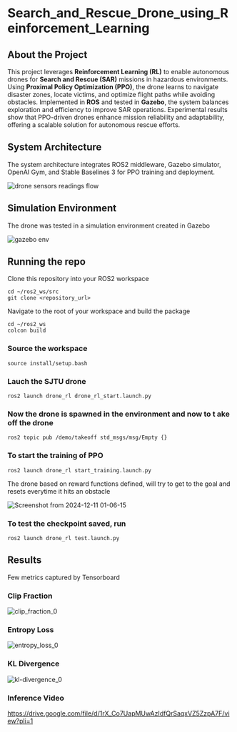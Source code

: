 # Search_and_Rescue_Drone_using_Reinforcement_Learning
## About the Project 
This project leverages **Reinforcement Learning (RL)** to enable autonomous drones for **Search and Rescue (SAR)** missions in hazardous environments. Using **Proximal Policy Optimization (PPO)**, the drone learns to navigate disaster zones, locate victims, and optimize flight paths while avoiding obstacles. Implemented in **ROS** and tested in **Gazebo**, the system balances exploration and efficiency to improve SAR operations. Experimental results show that PPO-driven drones enhance mission reliability and adaptability, offering a scalable solution for autonomous rescue efforts.
## System Architecture 
The system architecture integrates ROS2 middleware, Gazebo simulator, OpenAI Gym, and Stable Baselines 3 for PPO training and deployment.

![drone sensors readings flow](https://github.com/user-attachments/assets/63a82bec-17ba-4ad5-a0d5-ff770bfb6150)

## Simulation Environment 
The drone was tested in a simulation environment created in Gazebo

![gazebo env](https://github.com/user-attachments/assets/afc78db3-b650-4e9e-b8b9-f774a73cafc3)

## Running the repo

Clone this repository into your ROS2 workspace

```
cd ~/ros2_ws/src
git clone <repository_url>

```
Navigate to the root of your workspace and build the package
```
cd ~/ros2_ws
colcon build 
```

### Source the workspace
```
source install/setup.bash
```
### Lauch the SJTU drone
```
ros2 launch drone_rl drone_rl_start.launch.py

```
### Now the drone is spawned in the environment and now to t ake off the drone
```
ros2 topic pub /demo/takeoff std_msgs/msg/Empty {}

```

### To start the training of PPO


```
ros2 launch drone_rl start_training.launch.py
```

The drone based on reward functions defined, will try to get to the goal and resets everytime it hits an obstacle

 ![Screenshot from 2024-12-11 01-06-15](https://github.com/user-attachments/assets/a5dec793-817a-4463-bf7d-b02e9a68e0f6)


### To test the checkpoint saved, run

```
ros2 launch drone_rl test.launch.py
```

## Results

Few metrics captured by Tensorboard

### Clip Fraction

![clip_fraction_0](https://github.com/user-attachments/assets/ca4e52a9-2d8e-43f5-9039-21f0b394f142)


### Entropy Loss

![entropy_loss_0](https://github.com/user-attachments/assets/233d8b91-e4f3-4a3b-9711-8f75edec60d8)

### KL Divergence

![kl-divergence_0](https://github.com/user-attachments/assets/7f6f4809-24e7-4d81-b58f-d0964cabd601)


### Inference Video

https://drive.google.com/file/d/1rX_Co7UapMUwAzIdfQrSaqxVZ5ZzpA7F/view?pli=1
